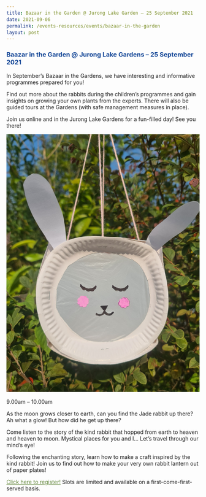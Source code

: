 ```yaml
---
title: Bazaar in the Garden @ Jurong Lake Garden – 25 September 2021
date: 2021-09-06
permalink: /events-resources/events/bazaar-in-the-garden
layout: post
---
```

<h3 style="color:#124596; font-weight:bold;"><a style="color:#124596; text-decoration:none;" href="https://www.nparks.gov.sg/activities/events-and-workshops/2021/9/online-children's-storytelling-25-september">Baazar in the Garden @ Jurong Lake Gardens – 25 September 2021</a></h3>

In September’s Bazaar in the Gardens, we have interesting and
informative programmes prepared for you!

Find out more about the rabbits during the children’s programmes and gain insights on growing your own plants from the experts. There will also be guided tours at the Gardens (with safe management measures in place).

Join us online and in the Jurong Lake Gardens for a fun-filled day! See you there!

![Alt text for image on Isomer site](/images/rabbitlantern.jpg)

9.00am – 10.00am

As the moon grows closer to earth, can you find the Jade rabbit up there? Ah what a glow! But how did he get up there?

Come listen to the story of the kind rabbit that hopped from earth to heaven and heaven to moon. Mystical places for you and I... Let’s travel through our mind’s eye!

Following the enchanting story, learn how to make a craft inspired by the kind rabbit! Join us to find out how to make your very own rabbit lantern out of paper plates!

<a style="color:#62863a;" href="https://www.nparks.gov.sg/activities/events-and-workshops/2021/9/online-children's-storytelling-25-september">Click here to register!</a> Slots are limited and available on a first-come-first-served basis.